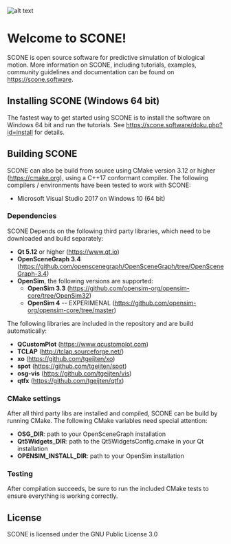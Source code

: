 ![alt text](https://github.com/opensim-org/SCONE/blob/master/resources/ui/scone_logo_notext.png "SCONE")
# Welcome to SCONE!
SCONE is open source software for predictive simulation of biological motion. More information on SCONE, including tutorials, examples, community guidelines and documentation can be found on https://scone.software.

## Installing SCONE (Windows 64 bit)
The fastest way to get started using SCONE is to install the software on Windows 64 bit and run the tutorials. See https://scone.software/doku.php?id=install for details.

## Building SCONE
SCONE can also be build from source using CMake version 3.12 or higher (https://cmake.org), using a C++17 conformant compiler. The following compilers / environments have been tested to work with SCONE:
  * Microsoft Visual Studio 2017 on Windows 10 (64 bit)

### Dependencies
SCONE Depends on the following third party libraries, which need to be downloaded and build separately:
  * **Qt 5.12** or higher (https://www.qt.io)
  * **OpenSceneGraph 3.4** (https://github.com/openscenegraph/OpenSceneGraph/tree/OpenSceneGraph-3.4)
  * **OpenSim**, the following versions are supported:
    * **OpenSim 3.3** (https://github.com/opensim-org/opensim-core/tree/OpenSim32)
    * **OpenSim 4** -- EXPERIMENAL (https://github.com/opensim-org/opensim-core/tree/master)

The following libraries are included in the repository and are build automatically:
  * **QCustomPlot** (https://www.qcustomplot.com)
  * **TCLAP** (http://tclap.sourceforge.net/)
  * **xo** (https://github.com/tgeijten/xo)
  * **spot** (https://github.com/tgeijten/spot)
  * **osg-vis** (https://github.com/tgeijten/vis)
  * **qtfx** (https://github.com/tgeijten/qtfx)

### CMake settings
After all third party libs are installed and compiled, SCONE can be build by running CMake. The following CMake variables need special attention:
  * **OSG_DIR**: path to your OpenSceneGraph installation
  * **Qt5Widgets_DIR**: path to the Qt5WidgetsConfig.cmake in your Qt installation
  * **OPENSIM_INSTALL_DIR**: path to your OpenSim installation

### Testing
After compilation succeeds, be sure to run the included CMake tests to ensure everything is working correctly.

## License
SCONE is licensed under the GNU Public License 3.0
